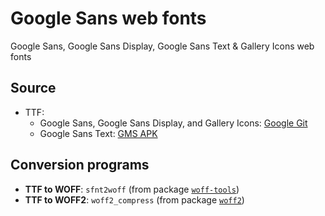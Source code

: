 # Google Sans web fonts
Google Sans, Google Sans Display, Google Sans Text & Gallery Icons web fonts

## Source
* TTF:
    * Google Sans, Google Sans Display, and Gallery Icons: [Google Git](https://bit.ly/GoogleSans)
    * Google Sans Text: [GMS APK](https://bit.ly/gms12)

## Conversion programs
* **TTF to WOFF**: `sfnt2woff` (from package [`woff-tools`](https://packages.ubuntu.com/woff-tools))
* **TTF to WOFF2**: `woff2_compress` (from package [`woff2`](https://packages.ubuntu.com/woff2))
